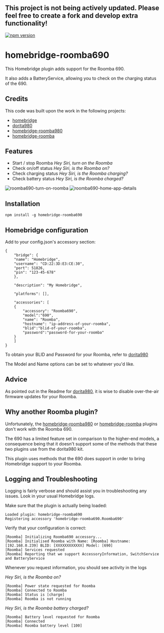 ## This project is not being actively updated. Please feel free to create a fork and develop extra functionality!

[![npm version](https://badge.fury.io/js/homebridge-roomba690.svg)](http://badge.fury.io/js/homebridge-roomba690)

homebridge-roomba690
=========

This Homebridge plugin adds support for the Roomba 690.

It also adds a BatteryService, allowing you to check on the charging status of the 690.

## Credits

This code was built upon the work in the following projects:

* [homebridge](https://github.com/nfarina/homebridge)
* [dorita980](https://github.com/koalazak/dorita980)
* [homebridge-roomba980](https://github.com/steedferns/homebridge-roomba980)
* [homebridge-roomba](https://github.com/umesan/homebridge-roomba)

## Features

* Start / stop Roomba *Hey Siri, turn on the Roomba*
* Check on/off status *Hey Siri, is the Roomba on?*
* Check charging status *Hey Siri, is the Roomba charging?*
* Check battery status *Hey Siri, is the Roomba charged?*

![roomba690-turn-on-roomba](https://i.imgur.com/0QTFQ6Ol.png)
![roomba690-home-app-details](https://i.imgur.com/EnX2fOCl.png)

## Installation

`npm install -g homebridge-roomba690`

## Homebridge configuration

Add to your config.json's accessory section:

```
{
    "bridge": {
	"name": "Homebridge",
	"username": "CD:22:3D:E3:CE:30",
	"port": 51826,
	"pin": "123-45-678"
    },

    "description": "My Homebridge",

    "platforms": [],

    "accessories": [
	{
	    "accessory": "Roomba690",
	    "model":"690",            
	    "name": "Roomba",
	    "hostname": "ip-address-of-your-roomba",            
	    "blid":"blid-of-your-roomba",
	    "password":"password-for-your-roomba"
	}
    ]
}
```
To obtain your BLID and Password for your Roomba, refer to [dorita980](https://github.com/koalazak/dorita980#how-to-get-your-usernameblid-and-password)

The Model and Name options can be set to whatever you'd like.

## Advice

As pointed out in the Readme for [dorita980](https://github.com/koalazak/dorita980), it is wise to disable over-the-air firmware updates for your Roomba.

## Why another Roomba plugin?

Unfortunately, the [homebridge-roomba980](https://github.com/steedferns/homebridge-roomba980) or [homebridge-roomba](https://github.com/umesan/homebridge-roomba) plugins don't work with the Roomba 690.

The 690 has a limited feature set in comparison to the higher-end models, a consequence being that it doesn't support some of the methods that these two plugins use from the dorita980 kit.

This plugin uses methods that the 690 does support in order to bring Homebridge support to your Roomba.

## Logging and Troubleshooting

Logging is fairly verbose and should assist you in troubleshooting any issues. Look in your usual Homebridge logs.

Make sure that the plugin is actually being loaded:

```
Loaded plugin: homebridge-roomba690
Registering accessory 'homebridge-roomba690.Roomba690'
```

Verify that your configuration is correct:

```
[Roomba] Initializing Roomba690 accessory...
[Roomba] Initialised Roomba with Name: [Roomba] Hostname: [192.168.0.239] BLID: [XXXXXXXXXXXX] Model: [690]
[Roomba] Services requested
[Roomba] Reporting that we support AccessoryInformation, SwitchService and BatteryService
```

Whenever you request information, you should see activity in the logs

*Hey Siri, is the Roomba on?*

```
[Roomba] Power state requested for Roomba
[Roomba] Connected to Roomba
[Roomba] Status is [charge]
[Roomba] Roomba is not running
```

*Hey Siri, is the Roomba battery charged?*

```
[Roomba] Battery level requested for Roomba
[Roomba] Connected
[Roomba] Roomba battery level [100]
```
